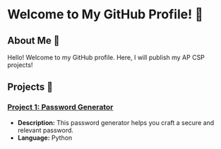# Welcome to My GitHub Profile! 🌟

## About Me 👋

Hello! Welcome to my GitHub profile. Here, I will publish my AP CSP projects!

## Projects 🚀

### [Project 1: Password Generator](https://github.com/Starman105/password-generator)
- **Description:** This password generator helps you craft a secure and relevant password.
- **Language:** Python
